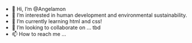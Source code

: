 - 👋 Hi, I’m @Angelamon
- 👀 I’m interested in human development and environmental sustainability.
- 🌱 I’m currently learning html and css!
- 💞️ I’m looking to collaborate on ... tbd
- 📫 How to reach me ...

<!---
Angelamon/Angelamon is a ✨ special ✨ repository because its `README.md` (this file) appears on your GitHub profile.
You can click the Preview link to take a look at your changes.
--->
